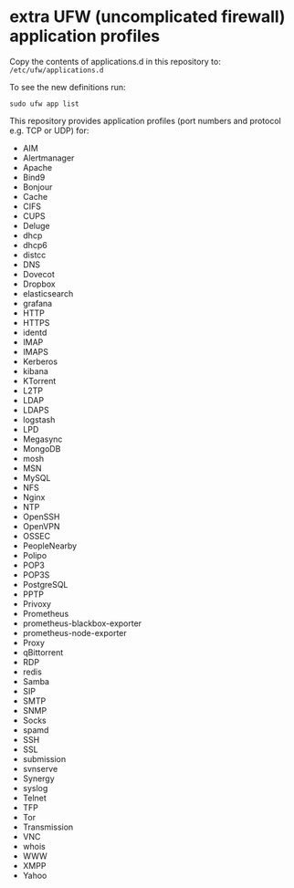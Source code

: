 # extra UFW (uncomplicated firewall) application profiles

Copy the contents of applications.d in this repository to: `/etc/ufw/applications.d`

To see the new definitions run:

    sudo ufw app list
 
This repository provides application profiles (port numbers and protocol e.g. TCP or UDP) for:

 * AIM
 * Alertmanager
 * Apache
 * Bind9
 * Bonjour
 * Cache
 * CIFS
 * CUPS
 * Deluge
 * dhcp
 * dhcp6
 * distcc
 * DNS
 * Dovecot
 * Dropbox
 * elasticsearch
 * grafana
 * HTTP
 * HTTPS
 * identd
 * IMAP
 * IMAPS
 * Kerberos
 * kibana
 * KTorrent
 * L2TP
 * LDAP
 * LDAPS
 * logstash
 * LPD
 * Megasync
 * MongoDB
 * mosh
 * MSN
 * MySQL
 * NFS
 * Nginx
 * NTP
 * OpenSSH
 * OpenVPN
 * OSSEC
 * PeopleNearby
 * Polipo
 * POP3
 * POP3S
 * PostgreSQL
 * PPTP
 * Privoxy
 * Prometheus
 * prometheus-blackbox-exporter
 * prometheus-node-exporter
 * Proxy
 * qBittorrent
 * RDP
 * redis
 * Samba
 * SIP
 * SMTP
 * SNMP
 * Socks
 * spamd
 * SSH
 * SSL
 * submission
 * svnserve
 * Synergy
 * syslog
 * Telnet
 * TFP
 * Tor
 * Transmission
 * VNC
 * whois
 * WWW
 * XMPP
 * Yahoo
